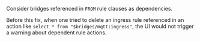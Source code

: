 Consider bridges referenced in `FROM` rule clauses as dependencies.

Before this fix, when one tried to delete an ingress rule referenced in an action like `select * from "$bridges/mqtt:ingress"`, the UI would not trigger a warning about dependent rule actions.
